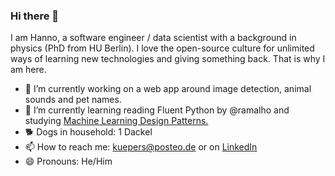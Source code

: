 ### Hi there 👋

I am Hanno, a software engineer / data scientist with a background in physics (PhD from HU Berlin). I love the open-source culture for unlimited ways of learning new technologies and giving something back. That is why I am here.

- 🔭 I’m currently working on a web app around image detection, animal sounds and pet names.
- 🌱 I’m currently learning reading Fluent Python by @ramalho and studying [Machine Learning Design Patterns.](https://github.com/GoogleCloudPlatform/ml-design-patterns)
- 🐕 Dogs in household: 1 Dackel
- 📫 How to reach me: kuepers@posteo.de or on [LinkedIn](https://www.linkedin.com/in/hanno-kupers/)
- 😄 Pronouns: He/Him
